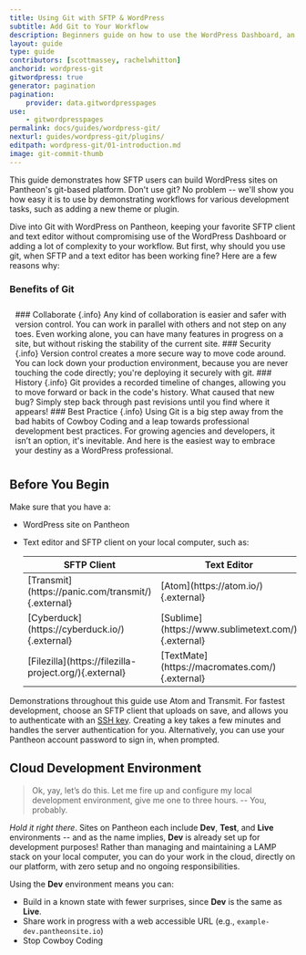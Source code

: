 ```yaml
---
title: Using Git with SFTP & WordPress
subtitle: Add Git to Your Workflow
description: Beginners guide on how to use the WordPress Dashboard, an SFTP client, and your text editor of choice to work quickly, safely and easily on Pantheon's Git-based platform.
layout: guide
type: guide
contributors: [scottmassey, rachelwhitton]
anchorid: wordpress-git
gitwordpress: true
generator: pagination
pagination:
    provider: data.gitwordpresspages
use:
    - gitwordpresspages
permalink: docs/guides/wordpress-git/
nexturl: guides/wordpress-git/plugins/
editpath: wordpress-git/01-introduction.md
image: git-commit-thumb
---
```

This guide demonstrates how SFTP users can build WordPress sites on Pantheon's git-based platform. Don't use git? No problem -- we'll show you how easy it is to use by demonstrating workflows for various development tasks, such as adding a new theme or plugin.

Dive into Git with WordPress on Pantheon, keeping your favorite SFTP client and text editor without compromising use of the WordPress Dashboard or adding a lot of complexity to your workflow. But first, why should you use git, when SFTP and a text editor has been working fine? Here are a few reasons why:

<div class="panel panel-drop panel-guide" id="accordion">
  <div class="panel-heading panel-drop-heading">
    <a class="accordion-toggle panel-drop-title collapsed" data-toggle="collapse" data-parent="#accordion" data-proofer-ignore data-target="#unique-anchor">
      <h3 class="info panel-title panel-drop-title" style="cursor:pointer;"><span style="line-height:.9" class="glyphicons glyphicons-lightbulb"></span> Benefits of Git</h3>
    </a>
  </div>
  <div id="unique-anchor" class="collapse" markdown="1" style="padding:10px;">
  ### Collaborate  {.info}
  Any kind of collaboration is easier and safer with version control. You can work in parallel with others and not step on any toes. Even working alone, you can have many features in progress on a site, but without risking the stability of the current site.
  ### Security  {.info}
  Version control creates a more secure way to move code around. You can lock down your production environment, because you are never touching the code directly; you're deploying it securely with git.
  ### History  {.info}
  Git provides a recorded timeline of changes, allowing you to move forward or back in the code's history. What caused that new bug? Simply step back through past revisions until you find where it appears!
  ### Best Practice  {.info}
  Using Git is a big step away from the bad habits of Cowboy Coding <a rel="popover" data-proofer-ignore data-toggle="tooltip" data-html="true" data-title="Cowboy Coding" data-content="Developing directly on the production environment, a poor practice."><em class="fa fa-info-circle"></em></a> and a leap towards professional development best practices. For growing agencies and developers, it isn’t an option, it's inevitable. And here is the easiest way to embrace your destiny as a WordPress professional.
  </div>
</div>

## Before You Begin
Make sure that you have a:

* WordPress site on Pantheon
* Text editor and SFTP client on your local computer, such as:

    <table class="table  table-bordered table-responsive">
      <thead>
        <tr>
          <th>SFTP Client</th>
          <th>Text Editor</th>
        </tr>
      </thead>
      <tbody>
        <tr markdown="1">
          <td>[Transmit](https://panic.com/transmit/){.external}</td>
          <td>[Atom](https://atom.io/){.external}</td>
        </tr>
        <tr markdown="1">
          <td>[Cyberduck](https://cyberduck.io/){.external}</td>
          <td>[Sublime](https://www.sublimetext.com/){.external}</td>
        </tr>
        <tr markdown="1">
          <td>[Filezilla](https://filezilla-project.org/){.external}</td>
          <td>[TextMate](https://macromates.com/){.external}</td>
        </tr>
      </tbody>
    </table>

Demonstrations throughout this guide use Atom and Transmit. For fastest development, choose an SFTP client that uploads on save, and allows you to authenticate with an [SSH key](/docs/ssh-keys/). Creating a key takes a few minutes and handles the server authentication for you. Alternatively, you can use your Pantheon account password to sign in, when prompted.

## Cloud Development Environment
>Ok, yay, let’s do this. Let me fire up and configure my local development environment, give me one to three hours. -- You, probably.

*Hold it right there*. Sites on Pantheon each include **<span class="glyphicons glyphicons-wrench"></span> Dev**, **<span class="glyphicons glyphicons-equalizer"></span> Test**, and **<span class="glyphicons glyphicons-cardio"></span> Live** environments -- and as the name implies, **<span class="glyphicons glyphicons-wrench"></span> Dev** is already set up for development purposes! Rather than managing and maintaining a LAMP stack on  your local computer, you can do your work in the cloud, directly on our platform, with zero setup and no ongoing responsibilities.

Using the **<span class="glyphicons glyphicons-wrench"></span> Dev** environment means you can:

* Build in a known state with fewer surprises, since **<span class="glyphicons glyphicons-wrench"></span> Dev** is the same as **<span class="glyphicons glyphicons-cardio"></span> Live**.
* Share work in progress with a web accessible URL (e.g., `example-dev.pantheonsite.io`)
* Stop Cowboy Coding <a rel="popover" data-proofer-ignore data-toggle="tooltip" data-html="true" data-title="Cowboy Coding" data-content="Developing directly on the production environment, a poor practice."><em class="fa fa-info-circle"></em></a>
